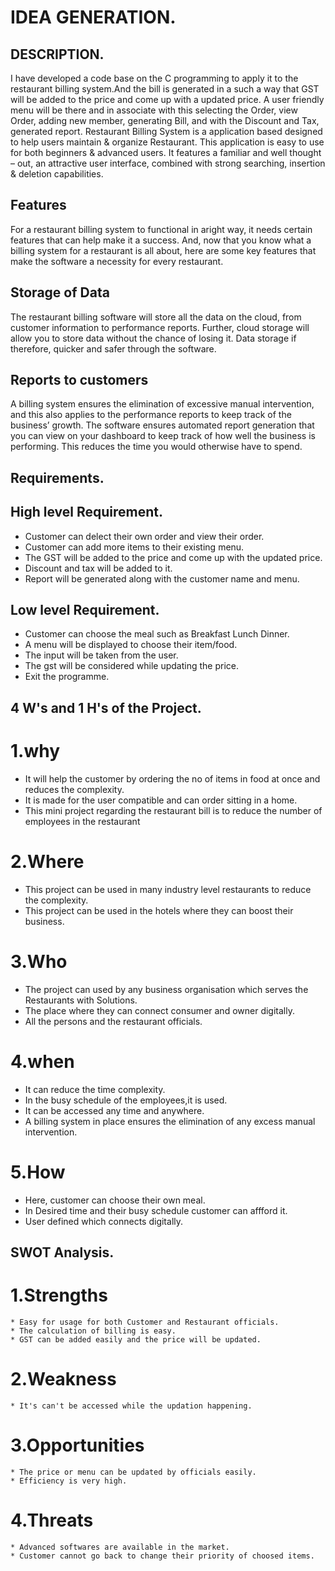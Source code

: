 # IDEA GENERATION.

 ## DESCRIPTION.
 I have developed a code base on the C programming to apply it to the restaurant billing system.And the bill is generated in a such a way that GST will be added to the price and come up with a updated price.
 A user friendly menu will be there and in associate with this selecting the Order, view Order, adding new member, generating Bill, and with the Discount and Tax, generated report. Restaurant Billing System is a  application based designed to help users maintain & organize Restaurant. This application is easy to use for both beginners & advanced users. It features a familiar and well thought – out, an attractive user interface, combined with strong searching, insertion & deletion capabilities.

##  Features

 For a restaurant billing system to functional in aright way, it needs certain  features that can help make it a success. And, now that you know what a billing system for a restaurant is all about, here are some key features that make the software a necessity for every restaurant.

##  Storage of Data

 The restaurant billing software will store all the data on the cloud, from customer information to performance reports. Further, cloud storage will allow you to store data without the chance of losing it. Data storage if therefore, quicker and safer through the software.

##  Reports to customers

 A billing system ensures the elimination of excessive manual intervention, and this also applies to the performance reports to keep track of the business’ growth. The software ensures automated report generation that you can view on your dashboard to keep track of how well the business is performing. This reduces the time you would otherwise have to spend.

## Requirements.

 ## High level Requirement.
   *  Customer can delect their own order and view their order.
   *  Customer can add more items to their existing menu.
   *  The GST will be added to the price and come up with the updated price.
   *  Discount and tax will be added to it.
   *  Report will be generated along with the customer name and menu. 

  ## Low level Requirement.

   * Customer can choose the meal such as Breakfast Lunch Dinner.
   * A menu will be displayed to choose their item/food.
   * The input will be taken from the user.
   * The gst will be considered while updating the price.
   * Exit the programme.

## 4 W's and  1 H's of the Project.


  # 1.why

   * It will help the customer by ordering the no of items in food at once and reduces the complexity.
   * It is made for the user compatible and can order sitting in a home. 
   * This mini project regarding the restaurant bill is to reduce the number of employees in the restaurant

##
  # 2.Where

   * This project can be used in many industry level restaurants to reduce the complexity.
   * This project can be used in the hotels where they can boost their business.
    


##
 # 3.Who

   * The project can used by any business organisation which serves the Restaurants with Solutions.
   * The place where they can connect consumer and owner digitally.
   * All the persons and the restaurant officials.



##

  # 4.when

   * It can reduce the time complexity.
   *  In the busy schedule of the employees,it is used.
   * It can be accessed any time and anywhere.
   * A billing system in place ensures the elimination of any excess manual intervention.


##

  # 5.How

   * Here, customer can choose their own meal.
   *  In Desired time and their busy schedule customer can affford it.
   * User defined which connects digitally.



  ## SWOT Analysis.

  # 1.Strengths

    * Easy for usage for both Customer and Restaurant officials.
    * The calculation of billing is easy.
    * GST can be added easily and the price will be updated.

  # 2.Weakness

    * It's can't be accessed while the updation happening.

  # 3.Opportunities

    * The price or menu can be updated by officials easily.
    * Efficiency is very high.


  # 4.Threats

    * Advanced softwares are available in the market.
    * Customer cannot go back to change their priority of choosed items.
